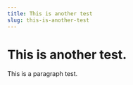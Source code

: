```yaml
---
title: This is another test
slug: this-is-another-test
---
```

# This is another test.

This is a paragraph test.
